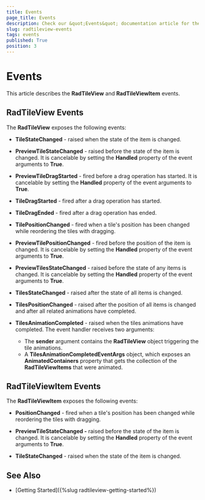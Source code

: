 ```yaml
---
title: Events
page_title: Events
description: Check our &quot;Events&quot; documentation article for the RadTileView {{ site.framework_name }} control.
slug: radtileview-events
tags: events
published: True
position: 3
---
```


# Events

This article describes the __RadTileView__ and __RadTileViewItem__ events.

## RadTileView Events

The __RadTileView__ exposes the following events:
* __TileStateChanged__ - raised when the state of the item is changed.			

* __PreviewTileStateChanged__ - raised before the state of the item is changed. It is cancelable by setting the __Handled__ property of the event arguments to __True__.			

* __PreviewTileDragStarted__ - fired before a drag operation has started. It is cancelable by setting the __Handled__ property of the event arguments to __True__.			

* __TileDragStarted__ - fired after a drag operation has started.

* __TileDragEnded__ - fired after a drag operation has ended.

* __TilePositionChanged__ - fired when a tile's position has been changed while reordering the tiles with dragging.

* __PreviewTilePositionChanged__ - fired before the position of the item is changed. It is cancelable by setting the __Handled__ property of the event arguments to __True__.

* __PreviewTilesStateChanged__ - raised before the state of any items is changed. It is cancelable by setting the __Handled__ property of the event arguments to __True__.	

* __TilesStateChanged__ - raised after the state of all items is changed.

* __TilesPositionChanged__ - raised after the position of all items is changed and after all related animations have completed.

* __TilesAnimationCompleted__ - raised when the tiles animations have completed. The event handler receives two arguments:
	* The __sender__ argument contains the __RadTileView__ object triggering the tile animations.
	* A __TilesAnimationCompletedEventArgs__ object, which exposes an __AnimatedContainers__ property that gets the collection of the __RadTileViewItems__ that were animated.			  

## RadTileViewItem Events

The __RadTileViewItem__ exposes the following events:
* __PositionChanged__ - fired when a tile's position has been changed while reordering the tiles with dragging.

* __PreviewTileStateChanged -__ raised before the state of the item is changed. It is cancelable by setting the __Handled__ property of the event arguments to __True__.

* __TileStateChanged__ - raised when the state of the item is changed.

## See Also
 * [Getting Started]({%slug radtileview-getting-started%})